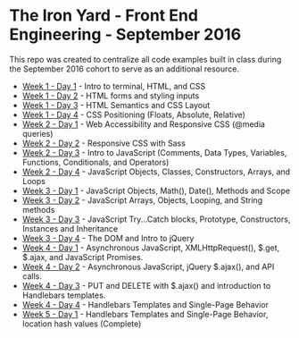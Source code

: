 # The Iron Yard - Front End Engineering - September 2016
This repo was created to centralize all code examples built in class during the September 2016 cohort to serve as an additional resource.

- [Week 1 - Day 1](week1-day1) - Intro to terminal, HTML, and CSS
- [Week 1 - Day 2](week1-day2) - HTML forms and styling inputs
- [Week 1 - Day 3](week1-day3) - HTML Semantics and CSS Layout
- [Week 1 - Day 4](week1-day4) - CSS Positioning (Floats, Absolute, Relative)
- [Week 2 - Day 1](week2-day1) - Web Accessibility and Responsive CSS (@media queries)
- [Week 2 - Day 2](week2-day2) - Responsive CSS with Sass
- [Week 2 - Day 3](week2-day3) - Intro to JavaScript (Comments, Data Types, Variables, Functions, Conditionals, and Operators)
- [Week 2 - Day 4](week2-day4) - JavaScript Objects, Classes, Constructors, Arrays, and Loops
- [Week 3 - Day 1](week3-day1) - JavaScript Objects, Math(), Date(), Methods and Scope
- [Week 3 - Day 2](week3-day2) - JavaScript Arrays, Objects, Looping, and String methods
- [Week 3 - Day 3](week3-day3) - JavaScript Try...Catch blocks, Prototype, Constructors, Instances and Inheritance
- [Week 3 - Day 4](week3-day4) - The DOM and Intro to jQuery
- [Week 4 - Day 1](week4-day1) - Asynchronous JavaScript, XMLHttpRequest(), $.get, $.ajax, and JavaScript Promises.
- [Week 4 - Day 2](week4-day2) - Asynchronous JavaScript, jQuery $.ajax(), and API calls.
- [Week 4 - Day 3](week4-day3) - PUT and DELETE with $.ajax() and introduction to Handlebars templates.
- [Week 4 - Day 4](week4-day4) - Handlebars Templates and Single-Page Behavior
- [Week 5 - Day 1](week5-day1) - Handlebars Templates and Single-Page Behavior, location hash values (Complete)

